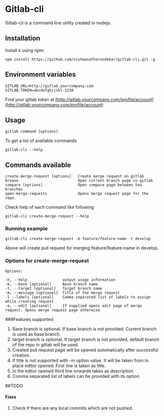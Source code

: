 # Gitlab-cli

Gitlab-cli is a command line utility created in nodejs. 

## Installation

Install it using npm:

    npm install https://github.com/vishwanatharondekar/gitlab-cli.git -g
    
## Environment variables
    
    GITLAB_URL=http://gitlab.yourcompany.com 
    GITLAB_TOKEN=abcdefghijskl-1230

Find your gitlab token at [http://gitlab.yourcompany.com/profile/account](http://gitlab.yourcompany.com/profile/account)

## Usage

    gitlab command [options]

To get a list of available commands

    gitlab-cli --help


## Commands available

    create-merge-request [options]   Create merge request on gitlab
    browse                           Open current branch page in gitlab
    compare [options]                Open compare page between two branches
    open-merge-requests              Opens merge request page for the repo.

Check help of each command like following 

    gitlab-cli create-merge-request --help

### Running example
   
    gitlab-cli create-merge-request -b feature/feature-name -t develop

Above will create pull request for merging feature/feature-name in develop.

### Options for create-merge-request

    Options:

    -h, --help                output usage information
    -b, --base [optional]     Base branch name
    -t, --target [optional]   Target branch name
    -m, --message [optional]  Title of the merge request
    -l --labels [optional]    Comma separated list of labels to assign while creating request 
    -e, --edit [optional]     If supplied opens edit page of merge request. Opens merge request page otherwise
###Features supported 

1. Base branch is optional. If base branch is not provided. Current branch is used as base branch.
2. target branch is optional. If target branch is not provided, default branch of the repo in gitlab will be used.
3. Created pull request page will be opened automatically after successful creation.
4. If title is not supported with -m option value. It will be taken from in place editor opened. First line is taken as title.
5. In the editor opened third line onwards takes as description.
6. Comma separated list of labels can be provided with its option.


##TODO 

#### Fixes
1. Check if there are any local commits which are not pushed.
